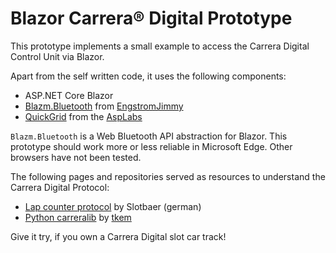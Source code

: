 # Blazor Carrera&reg; Digital Prototype

This prototype implements a small example to access the Carrera Digital Control Unit via Blazor. 

Apart from the self written code, it uses the following components:

* ASP.NET Core Blazor
* [Blazm.Bluetooth](https://github.com/EngstromJimmy/Blazm.Bluetooth) from [EngstromJimmy](https://github.com/EngstromJimmy)
* [QuickGrid](https://github.com/aspnet/AspLabs/tree/main/src/QuickGrid) from the [AspLabs](https://github.com/aspnet/AspLabs) 

`Blazm.Bluetooth` is a Web Bluetooth API abstraction for Blazor. This prototype should work more or less reliable in Microsoft Edge. Other browsers have not been tested.

The following pages and repositories served as resources to understand the Carrera Digital Protocol:

* [Lap counter protocol](http://slotbaer.de/carrera-digital-124-132/9-cu-daten-protokoll.html) by Slotbaer (german)
* [Python carreralib](https://github.com/tkem/carreralib/tree/master/carreralib) by [tkem](https://github.com/tkem) 

Give it try, if you own a Carrera Digital slot car track!

